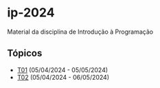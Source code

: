 # ip-2024
Material da disciplina de Introdução à Programação

## Tópicos

- [T01](./topicos/01.md) (05/04/2024 - 05/05/2024)
- [T02](./topicos/02.md) (05/04/2024 - 06/05/2024)
